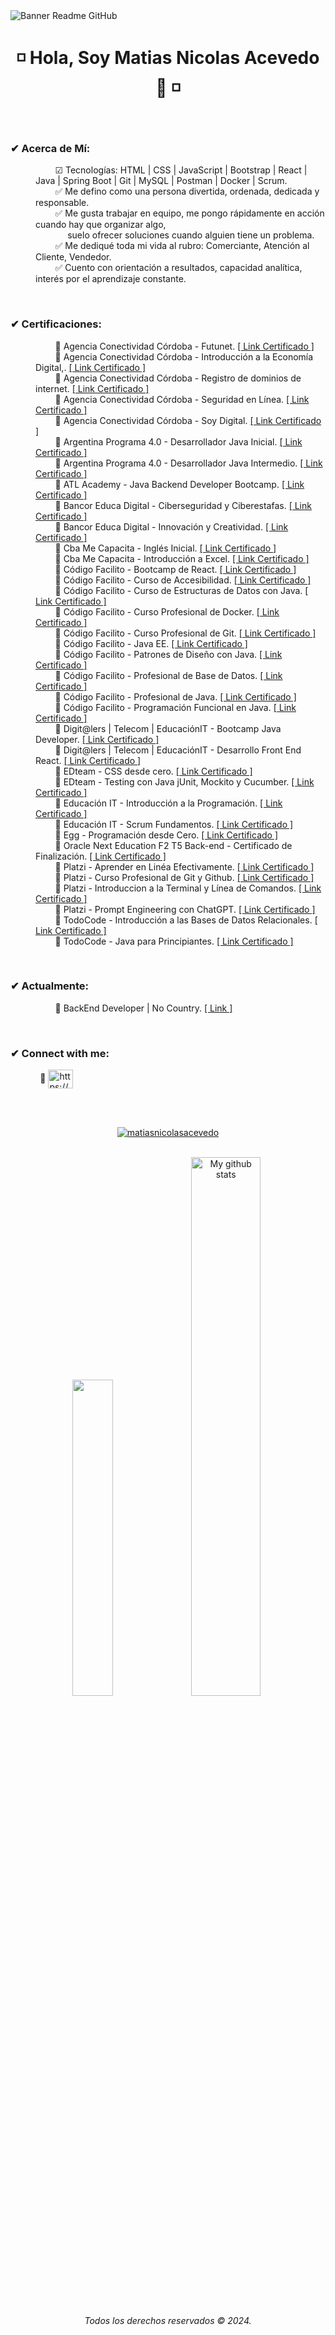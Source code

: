 <image align="center" src="https://i.ibb.co/KhrC5BQ/GITHUB.png" alt="Banner Readme GitHub">
<h1 align="center"> ◽ Hola, Soy Matias Nicolas Acevedo 👋 ◽ </h1>
<br>
  
<h3 align="left">✔ Acerca de Mí:</h3>
<dl>
  <dd>
    &nbsp;&nbsp;&nbsp;&nbsp;&nbsp;&nbsp;&nbsp; 
    ☑ Tecnologías: HTML | CSS | JavaScript | Bootstrap | React | Java | Spring Boot | Git | MySQL | Postman | Docker | Scrum.        
  </dd>
  <dd>
    &nbsp;&nbsp;&nbsp;&nbsp;&nbsp;&nbsp;&nbsp;
    ✅ Me defino como una persona divertida, ordenada, dedicada y responsable.
  </dd>
  <dd>
    &nbsp;&nbsp;&nbsp;&nbsp;&nbsp;&nbsp;&nbsp;
    ✅ Me gusta trabajar en equipo, me pongo rápidamente en acción cuando hay que organizar algo,
    <br>&nbsp;&nbsp;&nbsp;&nbsp;&nbsp;&nbsp;&nbsp;&nbsp;&nbsp;&nbsp;&nbsp;&nbsp; 
    suelo ofrecer soluciones cuando alguien tiene un problema.
  </dd>
  <dd>
    &nbsp;&nbsp;&nbsp;&nbsp;&nbsp;&nbsp;&nbsp;
    ✅ Me dediqué toda mi vida al rubro: Comerciante, Atención al Cliente, Vendedor.
  </dd>
  <dd>
    &nbsp;&nbsp;&nbsp;&nbsp;&nbsp;&nbsp;&nbsp;
    ✅ Cuento con orientación a resultados, capacidad analítica, interés por el aprendizaje constante.
  </dd>
</dl>
<br>
<h3 align="left">✔ Certificaciones:</h3>
<dl>
   <dd>
    &nbsp;&nbsp;&nbsp;&nbsp;&nbsp;&nbsp;&nbsp; 
    🔸 Agencia Conectividad Córdoba - Futunet. 
    <a href="https://drive.google.com/file/d/1u-AmZTf2gCgwGOHrM_AUscSOXEQFNYd0/view?usp=drive_link" target="blank">[ Link Certificado ]</a>
   </dd>
   <dd>
    &nbsp;&nbsp;&nbsp;&nbsp;&nbsp;&nbsp;&nbsp; 
    🔸 Agencia Conectividad Córdoba - Introducción a la Economía Digital,. 
    <a href="https://drive.google.com/file/d/17QIrL4XO6V-96EUvLu-PeNg7CwCffNfy/view?usp=drive_link" target="blank">[ Link Certificado ]</a>
   </dd>
   <dd>
    &nbsp;&nbsp;&nbsp;&nbsp;&nbsp;&nbsp;&nbsp; 
    🔸 Agencia Conectividad Córdoba - Registro de dominios de internet. 
    <a href="https://drive.google.com/file/d/1bem5nEOY6iO0mPJGZfu8j6zV_inhwDOD/view?usp=drive_link" target="blank">[ Link Certificado ]</a>
   </dd>
   <dd>
    &nbsp;&nbsp;&nbsp;&nbsp;&nbsp;&nbsp;&nbsp; 
    🔸 Agencia Conectividad Córdoba - Seguridad en Línea.
    <a href="https://drive.google.com/file/d/1uBPyUzyzTn5iTL5cm9zDydvLmfsByFOg/view?usp=drive_link" target="blank">[ Link Certificado ]</a>
   </dd>
   <dd>
    &nbsp;&nbsp;&nbsp;&nbsp;&nbsp;&nbsp;&nbsp; 
    🔸 Agencia Conectividad Córdoba - Soy Digital.
    <a href="https://drive.google.com/file/d/1SBHKwJeSRbDMBYyZDVAkXDhyoWQ2Yq53/view?usp=drive_link" target="blank">[ Link Certificado ]</a>
   </dd>
   <dd>
    &nbsp;&nbsp;&nbsp;&nbsp;&nbsp;&nbsp;&nbsp; 
    🔸 Argentina Programa 4.0 - Desarrollador Java Inicial.
    <a href="https://drive.google.com/file/d/1acSpvx-YqnO_R8fK11MglJ4M4YPLnyqB/view?usp=drive_link" target="blank">[ Link Certificado ]</a>
   </dd>
   <dd>
    &nbsp;&nbsp;&nbsp;&nbsp;&nbsp;&nbsp;&nbsp; 
    🔸 Argentina Programa 4.0 - Desarrollador Java Intermedio.
    <a href="https://drive.google.com/file/d/1-0uKi_OmKW79VfJ4JDgvhKHjD_ATyToy/view?usp=drive_link" target="blank">[ Link Certificado ]</a>
   </dd>
   <dd>
    &nbsp;&nbsp;&nbsp;&nbsp;&nbsp;&nbsp;&nbsp; 
    🔸 ATL Academy - Java Backend Developer Bootcamp. 
    <a href="https://drive.google.com/file/d/1gHpErL6syp5mrwA3pqTsnlu5x14PK7nC/view?usp=drive_link" target="blank">[ Link Certificado ]</a>
   </dd>
   <dd>
    &nbsp;&nbsp;&nbsp;&nbsp;&nbsp;&nbsp;&nbsp; 
    🔸 Bancor Educa Digital - Ciberseguridad y Ciberestafas. 
    <a href="https://drive.google.com/file/d/19tfp4bO_xrSSLBi4GgA7K8qh5__ujgs7/view?usp=drive_link" target="blank">[ Link Certificado ]</a>
   </dd>
   <dd>
    &nbsp;&nbsp;&nbsp;&nbsp;&nbsp;&nbsp;&nbsp; 
    🔸 Bancor Educa Digital - Innovación y Creatividad. 
    <a href="https://drive.google.com/file/d/1z4JG16OKvuO1gjS0XeKEEWWSoM8KYgIX/view?usp=drive_link" target="blank">[ Link Certificado ]</a>
   </dd>
   <dd>
    &nbsp;&nbsp;&nbsp;&nbsp;&nbsp;&nbsp;&nbsp; 
    🔸 Cba Me Capacita - Inglés Inicial. 
    <a href="https://drive.google.com/file/d/1ytmg7y7pyoH1tZN7XPeRVMMCTt2tdIWt/view?usp=drive_link" target="blank">[ Link Certificado ]</a>
   </dd>
   <dd>
    &nbsp;&nbsp;&nbsp;&nbsp;&nbsp;&nbsp;&nbsp; 
    🔸 Cba Me Capacita - Introducción a Excel. 
    <a href="https://drive.google.com/file/d/144Y7t0QQXIWHVp2_lHPoZx0DKQpUrmV3/view?usp=drive_link" target="blank">[ Link Certificado ]</a>
   </dd>
   <dd>
    &nbsp;&nbsp;&nbsp;&nbsp;&nbsp;&nbsp;&nbsp; 
    🔸 Código Facilito - Bootcamp de React. 
    <a href="https://drive.google.com/file/d/1eK2M3jGK3KHjTN4ot5bGuFEAt65NkGJx/view?usp=drive_link" target="blank">[ Link Certificado ]</a>
   </dd>
   <dd>
    &nbsp;&nbsp;&nbsp;&nbsp;&nbsp;&nbsp;&nbsp; 
    🔸 Código Facilito - Curso de Accesibilidad. 
    <a href="https://drive.google.com/file/d/1hwbjBglDOEUgs2xfUNfCae0tACAzx6_0/view?usp=drive_link" target="blank">[ Link Certificado ]</a>
   </dd>
   <dd>
    &nbsp;&nbsp;&nbsp;&nbsp;&nbsp;&nbsp;&nbsp; 
    🔸 Código Facilito - Curso de Estructuras de Datos con Java.
    <a href="https://drive.google.com/file/d/1leWAOL40st1Q0JtMaztcROEn5u8i6sfq/view?usp=drive_link" target="blank">[ Link Certificado ]</a>
   </dd>
   <dd>
    &nbsp;&nbsp;&nbsp;&nbsp;&nbsp;&nbsp;&nbsp; 
    🔸 Código Facilito - Curso Profesional de Docker. 
    <a href="https://drive.google.com/file/d/1x_sEqz_VLnFPcOQY-Tw_o2x8u9R5EwDQ/view?usp=drive_link" target="blank">[ Link Certificado ]</a>
   </dd>
   <dd>
    &nbsp;&nbsp;&nbsp;&nbsp;&nbsp;&nbsp;&nbsp; 
    🔸 Código Facilito - Curso Profesional de Git. 
    <a href="https://drive.google.com/file/d/1am6uv2amvEBo-RUmNQ6viO7Cd8ZQ1-ck/view?usp=drive_link" target="blank">[ Link Certificado ]</a>
   </dd>
   <dd>
    &nbsp;&nbsp;&nbsp;&nbsp;&nbsp;&nbsp;&nbsp; 
    🔸 Código Facilito - Java EE. 
    <a href="https://drive.google.com/file/d/1NqTyjwhziXh_wC_iq25xtAJOpyuVUMMx/view?usp=drive_link" target="blank">[ Link Certificado ]</a>
   </dd>
   <dd>
    &nbsp;&nbsp;&nbsp;&nbsp;&nbsp;&nbsp;&nbsp; 
    🔸 Código Facilito - Patrones de Diseño con Java. 
    <a href="https://drive.google.com/file/d/1fZxqPcSACyNryxEbXkwzIIKmmUPXlMi9/view?usp=drive_link" target="blank">[ Link Certificado ]</a>
   </dd>
   <dd>
    &nbsp;&nbsp;&nbsp;&nbsp;&nbsp;&nbsp;&nbsp; 
    🔸 Código Facilito - Profesional de Base de Datos. 
    <a href="https://drive.google.com/file/d/1c5W9zGTwo3JBnewnpuvOHKbatdQ8j2pR/view?usp=drive_link" target="blank">[ Link Certificado ]</a>
   </dd>
   <dd>
    &nbsp;&nbsp;&nbsp;&nbsp;&nbsp;&nbsp;&nbsp; 
    🔸 Código Facilito - Profesional de Java. 
    <a href="https://drive.google.com/file/d/1ZlC2X5EJhitNbFVdjm1MTKf-wFiYzDyF/view?usp=drive_link" target="blank">[ Link Certificado ]</a>
   </dd>
   <dd>
    &nbsp;&nbsp;&nbsp;&nbsp;&nbsp;&nbsp;&nbsp; 
    🔸 Código Facilito - Programación Funcional en Java. 
    <a href="https://drive.google.com/file/d/1SW7HKEkjSAUdRX7oEqNSqj5cWMUS-lAz/view?usp=drive_link" target="blank">[ Link Certificado ]</a>
   </dd>
   <dd>
    &nbsp;&nbsp;&nbsp;&nbsp;&nbsp;&nbsp;&nbsp; 
    🔸 Digit@lers | Telecom | EducaciónIT - Bootcamp Java Developer. 
    <a href="https://drive.google.com/file/d/1NjM9Mj6VR6zjgYYPfb3Xn0lbZMc843eo/view?usp=drive_link" target="blank">[ Link Certificado ]</a>
   </dd>
   <dd>
    &nbsp;&nbsp;&nbsp;&nbsp;&nbsp;&nbsp;&nbsp; 
    🔸 Digit@lers | Telecom | EducaciónIT - Desarrollo Front End React. 
    <a href="https://drive.google.com/file/d/1NzsJKrIof9RBYm7_RMvBVT5mzpD_KjRh/view?usp=drive_link" target="blank">[ Link Certificado ]</a>
   </dd>
   <dd>
    &nbsp;&nbsp;&nbsp;&nbsp;&nbsp;&nbsp;&nbsp; 
    🔸 EDteam - CSS desde cero. 
    <a href="https://drive.google.com/file/d/1QtJ-_iXEMAJcjDiKHMJ_SGo4nIHRRiF2/view?usp=drive_link" target="blank">[ Link Certificado ]</a>
   </dd>
   <dd>
    &nbsp;&nbsp;&nbsp;&nbsp;&nbsp;&nbsp;&nbsp; 
    🔸 EDteam - Testing con Java jUnit, Mockito y Cucumber. 
    <a href="https://drive.google.com/file/d/1DgWmE7sV5hwV0OlowcIWXH-lHqwY-m8T/view?usp=drive_link" target="blank">[ Link Certificado ]</a>
   </dd>
   <dd>
    &nbsp;&nbsp;&nbsp;&nbsp;&nbsp;&nbsp;&nbsp; 
    🔸 Educación IT - Introducción a la Programación. 
    <a href="https://drive.google.com/file/d/1pJfZ-minDXeov_JEqcAbTXBIAY9OR_8y/view?usp=drive_link" target="blank">[ Link Certificado ]</a>
   </dd>
   <dd>
    &nbsp;&nbsp;&nbsp;&nbsp;&nbsp;&nbsp;&nbsp; 
    🔸 Educación IT - Scrum Fundamentos. 
    <a href="https://drive.google.com/file/d/1npPvvTqVpWVUR4YxXE1AzG1OYvbjWSb6/view?usp=drive_link" target="blank">[ Link Certificado ]</a>
   </dd>
   <dd>
    &nbsp;&nbsp;&nbsp;&nbsp;&nbsp;&nbsp;&nbsp; 
    🔸 Egg - Programación desde Cero. 
    <a href="https://drive.google.com/file/d/1LA4XjxvN7OZFv61ygOQYi_1tfZMdXcfx/view?usp=drive_link" target="blank">[ Link Certificado ]</a>
   </dd>
   <dd>
    &nbsp;&nbsp;&nbsp;&nbsp;&nbsp;&nbsp;&nbsp; 
    🔸 Oracle Next Education F2 T5 Back-end - Certificado de Finalización. 
    <a href="https://drive.google.com/file/d/1Smc1oKek2NdJYKxO0Cb53Y5M8xkKaAib/view?usp=drive_link" target="blank">[ Link Certificado ]</a>
   </dd>
   <dd>
    &nbsp;&nbsp;&nbsp;&nbsp;&nbsp;&nbsp;&nbsp; 
    🔸 Platzi - Aprender en Linéa Efectivamente. 
    <a href="https://drive.google.com/file/d/173yDD4bjjIkOBQY8ZBIwdLjEnTQii8L4/view?usp=drive_link" target="blank">[ Link Certificado ]</a>
   </dd>
   <dd>
    &nbsp;&nbsp;&nbsp;&nbsp;&nbsp;&nbsp;&nbsp; 
    🔸 Platzi - Curso Profesional de Git y Github. 
    <a href="https://drive.google.com/file/d/1oBNdn0m9CA1nevcFwpjEJHKpD_rorEv5/view?usp=drive_link" target="blank">[ Link Certificado ]</a>
   </dd>
   <dd>
    &nbsp;&nbsp;&nbsp;&nbsp;&nbsp;&nbsp;&nbsp; 
    🔸 Platzi - Introduccion a la Terminal y Línea de Comandos. 
    <a href="https://drive.google.com/file/d/1nQNhEYlOQrbRJS5MuSTrmNlEtJiS6cow/view?usp=drive_link" target="blank">[ Link Certificado ]</a>
   </dd>
   <dd>
    &nbsp;&nbsp;&nbsp;&nbsp;&nbsp;&nbsp;&nbsp; 
    🔸 Platzi - Prompt Engineering con ChatGPT. 
    <a href="https://drive.google.com/file/d/1tl9Ek_ZPVwPCBLIf163fK2JY-A1l2QRm/view?usp=drive_link" target="blank">[ Link Certificado ]</a>
   </dd>
   <dd>
    &nbsp;&nbsp;&nbsp;&nbsp;&nbsp;&nbsp;&nbsp; 
    🔸 TodoCode - Introducción a las Bases de Datos Relacionales. 
    <a href="https://drive.google.com/file/d/12F-zhQMV45zn-eNB7jQiSWtEClXhWNPL/view?usp=drive_link" target="blank">[ Link Certificado ]</a>
   </dd>
   <dd>
    &nbsp;&nbsp;&nbsp;&nbsp;&nbsp;&nbsp;&nbsp; 
    🔸 TodoCode - Java para Principiantes. 
    <a href="https://drive.google.com/file/d/1H1dK7rg-bxFU5yxr7NpIBalA1fmt-zH_/view?usp=drive_link" target="blank">[ Link Certificado ]</a>
   </dd>
</dl>
<br>
<h3 align="left">✔ Actualmente:</h3>
<dl>
  <dd>
    &nbsp;&nbsp;&nbsp;&nbsp;&nbsp;&nbsp;&nbsp;
    🔸 BackEnd Developer | No Country.
    <a href="https://www.nocountry.tech/" target="blank">[ Link ]</a>
  </dd>
</dl>
<br>
<h3 align="left">✔ Connect with me:</h3>
<p align="left">
    &nbsp;&nbsp;&nbsp;&nbsp;&nbsp;&nbsp;&nbsp;&nbsp;&nbsp;&nbsp;&nbsp;
    🔸 <a href="https://www.linkedin.com/in/matias-nicolas-acevedo/" target="blank"><img align="center" src="https://raw.githubusercontent.com/rahuldkjain/github-profile-readme-generator/master/src/images/icons/Social/linked-in-alt.svg" alt="https://www.linkedin.com/in/matias-nicolas-acevedo/" height="30" width="40" /></a>
</p>
<br>
<br>
<p align="center"> <a href="https://github.com/ryo-ma/github-profile-trophy"><img src="https://github-profile-trophy.vercel.app/?username=matiasnicolasacevedo&theme=onedark" alt="matiasnicolasacevedo" /></a> 
</p>

<br>
<div align="center">
  <img src="https://github-readme-stats.vercel.app/api/top-langs/?username=MatiasNicolasAcevedo&layout=compact&theme=cobalt&hide_border=true" width="36%"/>
   <img src="https://github-readme-stats.vercel.app/api?username=MatiasNicolasAcevedo&show_icons=true&theme=cobalt&hide_border=true" alt="My github stats" width="47%"/> 
</div>
<div>
  <h6 align="center"> Todos los derechos reservados © 2024. </h6>
</div>


